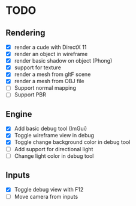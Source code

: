 # TODO

## Rendering
- [x] render a cude with DirectX 11
- [x] render an object in wireframe
- [x] render basic shadow on object (Phong)
- [x] support for texture
- [x] render a mesh from gltF scene
- [x] render a mesh from OBJ file
- [ ] Support normal mapping
- [ ] Support PBR 

## Engine
- [x] Add basic debug tool (ImGui)
- [x] Toggle wireframe view in debug
- [x] Toggle change background color in debug tool
- [ ] Add support for directional light
- [ ] Change light color in debug tool

## Inputs
- [x] Toggle debug view with F12
- [ ] Move camera from inputs
